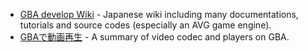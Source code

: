 - [GBA develop Wiki](http://akkera102.sakura.ne.jp/gbadev/) - Japanese wiki including many documentations, tutorials and source codes (especially an AVG game engine).
- [GBAで動画再生](http://tech.g1.xrea.com/notes/gba-music.htm) - A summary of video codec and players on GBA.
